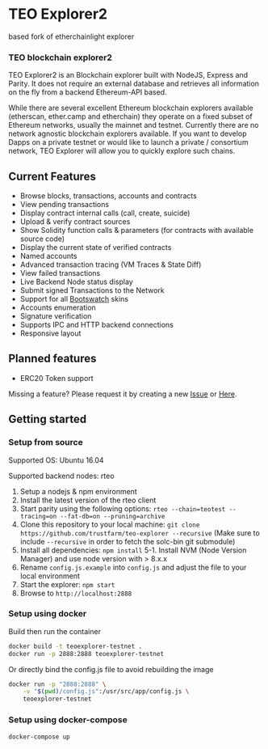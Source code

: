 # TEO Explorer2

based fork of etherchainlight explorer

### TEO blockchain explorer2

TEO Explorer2 is an Blockchain explorer built with NodeJS, Express and Parity. It does not require an external database and retrieves all information on the fly from a backend Ethereum-API based.

While there are several excellent Ethereum blockchain explorers available (etherscan, ether.camp and etherchain) they operate on a fixed subset of Ethereum networks, usually the mainnet and testnet. Currently there are no network agnostic blockchain explorers available. If you want to develop Dapps on a private testnet or would like to launch a private / consortium network, TEO Explorer will allow you to quickly explore such chains.

## Current Features
* Browse blocks, transactions, accounts and contracts
* View pending transactions
* Display contract internal calls (call, create, suicide)
* Upload & verify contract sources
* Show Solidity function calls & parameters (for contracts with available source code)
* Display the current state of verified contracts
* Named accounts
* Advanced transaction tracing (VM Traces & State Diff)
* View failed transactions
* Live Backend Node status display
* Submit signed Transactions to the Network
* Support for all [Bootswatch](https://bootswatch.com/) skins
* Accounts enumeration
* Signature verification
* Supports IPC and HTTP backend connections
* Responsive layout

## Planned features
* ERC20 Token support

Missing a feature? Please request it by creating a new [Issue](https://github.com/gobitfly/etherchain-light/issues) or [Here](https://github.com/trustfarm/teo-explorer/issues).

## Getting started

### Setup from source

Supported OS: Ubuntu 16.04

Supported backend nodes: rteo 

1. Setup a nodejs & npm environment
2. Install the latest version of the rteo client
3. Start parity using the following options: `rteo --chain=teotest --tracing=on --fat-db=on --pruning=archive`
4. Clone this repository to your local machine: `git clone https://github.com/trustfarm/teo-explorer --recursive` (Make sure to include `--recursive` in order to fetch the solc-bin git submodule)
5. Install all dependencies: `npm install` 
5-1. Install NVM (Node Version Manager) and use node version with > 8.x.x 
6. Rename `config.js.example` into `config.js` and adjust the file to your local environment
7. Start the explorer: `npm start`
8. Browse to `http://localhost:2888`

### Setup using docker

Build then run the container
```bash
docker build -t teoexplorer-testnet .
docker run -p 2888:2888 teoexplorer-testnet
```

Or directly bind the config.js file to avoid rebuilding the image
```bash
docker run -p "2888:2888" \
    -v "$(pwd)/config.js":/usr/src/app/config.js \
    teoexplorer-testnet
```

### Setup using docker-compose

```bash
docker-compose up
```
